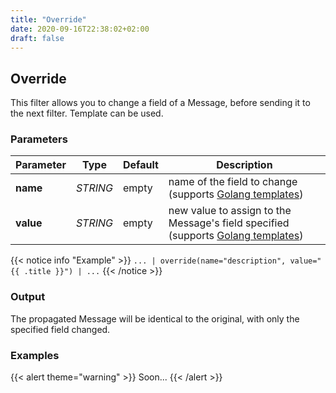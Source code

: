 ```yaml
---
title: "Override"
date: 2020-09-16T22:38:02+02:00
draft: false
---
```


## Override

This filter allows you to change a field of a Message, before sending it to the next filter. Template can be used.

### Parameters

| Parameter | Type     | Default | Description                                                                                                               |
|-----------|----------|---------|---------------------------------------------------------------------------------------------------------------------------|
| **name**  | _STRING_ | empty   | name of the field to change (supports [Golang templates](https://golang.org/pkg/text/template/))                          |
| **value** | _STRING_ | empty   | new value to assign to the Message's field specified (supports [Golang templates](https://golang.org/pkg/text/template/)) |

 
{{< notice info "Example" >}} 
`... | override(name="description", value="{{ .title }}") | ...`
{{< /notice >}}

### Output

The propagated Message will be identical to the original, with only the specified field changed.

### Examples

{{< alert theme="warning" >}}
Soon...
{{< /alert >}} 